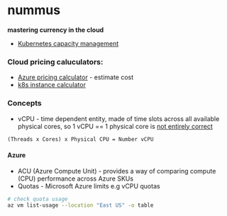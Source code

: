 # nummus
**mastering currency in the cloud**

* [Kubernetes capacity management](https://faun.pub/kubernetes-capacity-management-resources-and-metrics-d449d65955cb)

### Cloud pricing caluculators:

* [Azure pricing calculator](https://azure.microsoft.com/en-us/pricing/calculator/) - estimate cost
* [k8s instance calculator](https://learnk8s.io/kubernetes-instance-calculator)


### Concepts

* vCPU - time dependent entity, made of time slots across all available physical cores, so 1 vCPU == 1 physical core is [not entirely correct](https://www.datacenters.com/news/what-is-a-vcpu-and-how-do-you-calculate-vcpu-to-cpu)
```latex
(Threads x Cores) x Physical CPU = Number vCPU
```

#### Azure
* ACU (Azure Compute Unit) - provides a way of comparing compute (CPU) performance across Azure SKUs
* Quotas - Microsoft Azure limits e.g  vCPU quotas
```bash
# check quota usage
az vm list-usage --location "East US" -o table
```